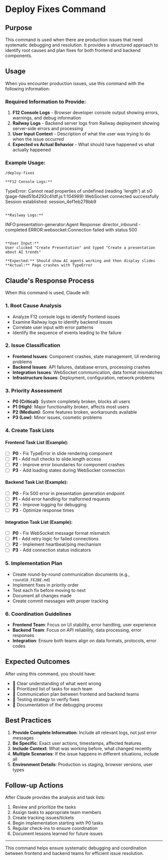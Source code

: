 # Deploy Fixes Command

## Purpose
This command is used when there are production issues that need systematic debugging and resolution. It provides a structured approach to identify root causes and plan fixes for both frontend and backend components.

## Usage
When you encounter production issues, use this command with the following information:

### Required Information to Provide:
1. **F12 Console Logs** - Browser developer console output showing errors, warnings, and debug information
2. **Railway Logs** - Backend server logs from Railway deployment showing server-side errors and processing
3. **User Input Context** - Description of what the user was trying to do when the issue occurred
4. **Expected vs Actual Behavior** - What should have happened vs what actually happened

### Example Usage:
```
/deploy-fixes

**F12 Console Logs:**
```
TypeError: Cannot read properties of undefined (reading 'length')
at sO (page-fded51b4292c41df.js:1:104989)
WebSocket connected successfully
Session established: session_4ef1eb278bb9
```

**Railway Logs:**
```
INFO:presentation-generator:Agent Response: director_inbound - completed
ERROR:websocket:Connection failed with status 500
```

**User Input:** 
User clicked "Create Presentation" and typed "Create a presentation about AI trends"

**Expected:** Should show AI agents working and then display slides
**Actual:** Page crashes with TypeError
```

## Claude's Response Process

When this command is used, Claude will:

### 1. **Root Cause Analysis**
- Analyze F12 console logs to identify frontend issues
- Examine Railway logs to identify backend issues  
- Correlate user input with error patterns
- Identify the sequence of events leading to the failure

### 2. **Issue Classification**
- **Frontend Issues**: Component crashes, state management, UI rendering problems
- **Backend Issues**: API failures, database errors, processing crashes
- **Integration Issues**: WebSocket communication, data format mismatches
- **Infrastructure Issues**: Deployment, configuration, network problems

### 3. **Priority Assessment**
- **P0 (Critical)**: System completely broken, blocks all users
- **P1 (High)**: Major functionality broken, affects most users
- **P2 (Medium)**: Some features broken, workarounds available
- **P3 (Low)**: Minor issues, cosmetic problems

### 4. **Create Task Lists**

#### Frontend Task List (Example):
- [ ] **P0** - Fix TypeError in slide rendering component
- [ ] **P1** - Add null checks to slide.length access
- [ ] **P2** - Improve error boundaries for component crashes
- [ ] **P3** - Add loading states during WebSocket connection

#### Backend Task List (Example):
- [ ] **P0** - Fix 500 error in presentation generation endpoint
- [ ] **P1** - Add error handling for malformed requests
- [ ] **P2** - Improve logging for debugging
- [ ] **P3** - Optimize response times

#### Integration Task List (Example):
- [ ] **P0** - Fix WebSocket message format mismatch
- [ ] **P1** - Add retry logic for failed connections
- [ ] **P2** - Implement heartbeat/ping mechanism
- [ ] **P3** - Add connection status indicators

### 5. **Implementation Plan**
- Create round-by-round communication documents (e.g., `round18_FE2BE.md`)
- Implement fixes in priority order
- Test each fix before moving to next
- Document all changes made
- Create commit messages with proper tracking

### 6. **Coordination Guidelines**
- **Frontend Team**: Focus on UI stability, error handling, user experience
- **Backend Team**: Focus on API reliability, data processing, error responses
- **Integration**: Ensure both teams align on data formats, protocols, error codes

## Expected Outcomes

After using this command, you should have:
-  Clear understanding of what went wrong
-  Prioritized list of tasks for each team
-  Communication plan between frontend and backend teams
-  Testing strategy to verify fixes
-  Documentation of the debugging process

## Best Practices

1. **Provide Complete Information**: Include all relevant logs, not just error messages
2. **Be Specific**: Exact user actions, timestamps, affected features
3. **Include Context**: What was working before, what changed recently
4. **Multiple Scenarios**: If the issue happens in different situations, include all
5. **Environment Details**: Production vs staging, browser versions, user types

## Follow-up Actions

After Claude provides the analysis and task lists:
1. Review and prioritize the tasks
2. Assign tasks to appropriate team members
3. Create tracking issues/tickets
4. Begin implementation starting with P0 tasks
5. Regular check-ins to ensure coordination
6. Document lessons learned for future issues

---

This command helps ensure systematic debugging and coordination between frontend and backend teams for efficient issue resolution.